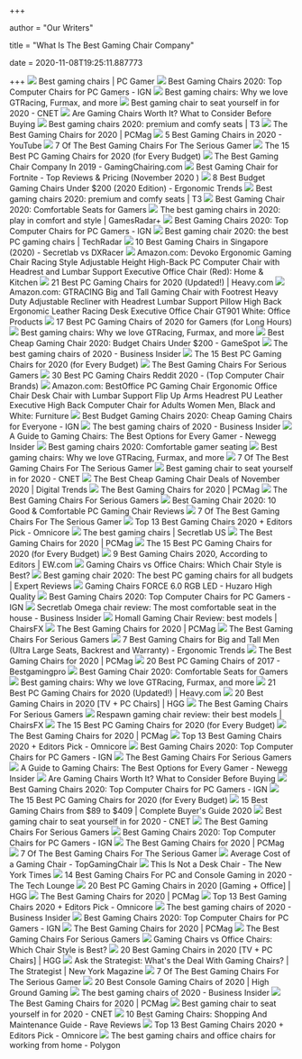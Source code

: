 +++
        
author = "Our Writers"
        
title = "What Is The Best Gaming Chair Company"
        
date = 2020-11-08T19:25:11.887773
        
+++
[ ![](https://cdn.mos.cms.futurecdn.net/eTsGaLnVkpozHC9CqhA6dK.jpg)](https://cdn.mos.cms.futurecdn.net/eTsGaLnVkpozHC9CqhA6dK.jpg) Best gaming chairs | PC Gamer
[ ![](https://assets-prd.ignimgs.com/2020/06/03/9-1591197578657.jpg)](https://assets-prd.ignimgs.com/2020/06/03/9-1591197578657.jpg) Best Gaming Chairs 2020: Top Computer Chairs for PC Gamers - IGN
[ ![](https://blueprint-api-production.s3.amazonaws.com/uploads/card/image/872840/d9e48ca2-ea12-4e37-9968-6f1586565e37.jpg)](https://blueprint-api-production.s3.amazonaws.com/uploads/card/image/872840/d9e48ca2-ea12-4e37-9968-6f1586565e37.jpg) Best gaming chairs: Why we love GTRacing, Furmax, and more
[ ![](https://cnet2.cbsistatic.com/img/OZqVv7-FZQ_0c6N2XUITVIbMpgo=/1200x675/2019/07/19/f6bba4b3-a9c8-4780-9a5f-3083a87fb16f/49-gaming-chairs.jpg)](https://cnet2.cbsistatic.com/img/OZqVv7-FZQ_0c6N2XUITVIbMpgo=/1200x675/2019/07/19/f6bba4b3-a9c8-4780-9a5f-3083a87fb16f/49-gaming-chairs.jpg) Best gaming chair to seat yourself in for 2020 - CNET
[ ![](https://i.ytimg.com/vi/G7MTlS4aJTo/maxresdefault.jpg)](https://i.ytimg.com/vi/G7MTlS4aJTo/maxresdefault.jpg) Are Gaming Chairs Worth It? What to Consider Before Buying
[ ![](https://cdn.mos.cms.futurecdn.net/G74TKEpYcbaNoKnmjbJfPD.jpg)](https://cdn.mos.cms.futurecdn.net/G74TKEpYcbaNoKnmjbJfPD.jpg) Best gaming chairs 2020: premium and comfy seats | T3
[ ![](https://i.pcmag.com/imagery/reviews/00yJS0v45fMMdRvhAp53QsN-4.1569474653.fit_lpad.size_625x365.jpg)](https://i.pcmag.com/imagery/reviews/00yJS0v45fMMdRvhAp53QsN-4.1569474653.fit_lpad.size_625x365.jpg) The Best Gaming Chairs for 2020 | PCMag
[ ![](https://i.ytimg.com/vi/E--4mzIoTeQ/maxresdefault.jpg)](https://i.ytimg.com/vi/E--4mzIoTeQ/maxresdefault.jpg) 5 Best Gaming Chairs in 2020 - YouTube
[ ![](https://thumbor.forbes.com/thumbor/711x1065/https://specials-images.forbesimg.com/imageserve/5e98cd9811164600064006c1/960x0.jpg?fit=scale)](https://thumbor.forbes.com/thumbor/711x1065/https://specials-images.forbesimg.com/imageserve/5e98cd9811164600064006c1/960x0.jpg?fit=scale) 7 Of The Best Gaming Chairs For The Serious Gamer
[ ![](https://techguided.com/wp-content/uploads/2018/02/SecretLab-Titan-Chair.jpg)](https://techguided.com/wp-content/uploads/2018/02/SecretLab-Titan-Chair.jpg) The 15 Best PC Gaming Chairs for 2020 (for Every Budget)
[ ![](https://gamingchairing.com/wp-content/uploads/2019/10/best-gaming-chair-company.jpg)](https://gamingchairing.com/wp-content/uploads/2019/10/best-gaming-chair-company.jpg) The Best Gaming Chair Company In 2019 - GamingChairing.com
[ ![](https://bestfortnitesettings.com/wp-content/uploads/2019/03/AutoFull-Video-Game-Chair.jpg)](https://bestfortnitesettings.com/wp-content/uploads/2019/03/AutoFull-Video-Game-Chair.jpg) Best Gaming Chair for Fortnite - Top Reviews & Pricing (November 2020 )
[ ![](http://ergonomictrends.com/wp-content/uploads/2018/10/best-gaming-chair-under-200.jpg)](http://ergonomictrends.com/wp-content/uploads/2018/10/best-gaming-chair-under-200.jpg) 8 Best Budget Gaming Chairs Under $200 (2020 Edition) - Ergonomic Trends
[ ![](https://cdn.mos.cms.futurecdn.net/zxPvL2EJDGyt78Yqh2EvQP.jpg)](https://cdn.mos.cms.futurecdn.net/zxPvL2EJDGyt78Yqh2EvQP.jpg) Best gaming chairs 2020: premium and comfy seats | T3
[ ![](https://www.techadvisor.co.uk/cmsdata/slideshow/3641761/best-gaming-chairs-uk_thumb800.jpg)](https://www.techadvisor.co.uk/cmsdata/slideshow/3641761/best-gaming-chairs-uk_thumb800.jpg) Best Gaming Chair 2020: Comfortable Seats for Gamers
[ ![](https://cdn.mos.cms.futurecdn.net/JhAv8G8wDXT8JNsSrq3Gvk-1200-80.jpg)](https://cdn.mos.cms.futurecdn.net/JhAv8G8wDXT8JNsSrq3Gvk-1200-80.jpg) The best gaming chairs in 2020: play in comfort and style | GamesRadar+
[ ![](https://oyster.ignimgs.com/wordpress/stg.ign.com/2019/06/Titan-2.jpg)](https://oyster.ignimgs.com/wordpress/stg.ign.com/2019/06/Titan-2.jpg) Best Gaming Chairs 2020: Top Computer Chairs for PC Gamers - IGN
[ ![](https://cdn.mos.cms.futurecdn.net/8uyuPRKS2svHBhMZkZYkFg-1200-80.jpg)](https://cdn.mos.cms.futurecdn.net/8uyuPRKS2svHBhMZkZYkFg-1200-80.jpg) Best gaming chair 2020: the best PC gaming chairs | TechRadar
[ ![](https://www.drumitloud.com/wp-content/uploads/2019/06/Best-Gaming-Chair-Singapore.jpg)](https://www.drumitloud.com/wp-content/uploads/2019/06/Best-Gaming-Chair-Singapore.jpg) 10 Best Gaming Chairs in Singapore (2020) - Secretlab vs DXRacer
[ ![](https://images-na.ssl-images-amazon.com/images/I/71iD3uTLZ0L._AC_SL1500_.jpg)](https://images-na.ssl-images-amazon.com/images/I/71iD3uTLZ0L._AC_SL1500_.jpg) Amazon.com: Devoko Ergonomic Gaming Chair Racing Style Adjustable Height  High-Back PC Computer Chair with Headrest and Lumbar Support Executive  Office Chair (Red): Home & Kitchen
[ ![](https://heavy.com/wp-content/uploads/2019/09/best-pc-gamings-chairs-which-is-right-for-you.jpg?quality=65&strip=all)](https://heavy.com/wp-content/uploads/2019/09/best-pc-gamings-chairs-which-is-right-for-you.jpg?quality=65&strip=all) 21 Best PC Gaming Chairs for 2020 (Updated!) | Heavy.com
[ ![](https://images-na.ssl-images-amazon.com/images/I/618QKUNsG1L._AC_SL1500_.jpg)](https://images-na.ssl-images-amazon.com/images/I/618QKUNsG1L._AC_SL1500_.jpg) Amazon.com: GTRACING Big and Tall Gaming Chair with Footrest Heavy Duty  Adjustable Recliner with Headrest Lumbar Support Pillow High Back Ergonomic  Leather Racing Desk Executive Office Chair GT901 White: Office Products
[ ![](https://cdn.shopify.com/s/files/1/1640/2231/files/turntable_2020_TT_pu_stealth_2-min.jpg)](https://cdn.shopify.com/s/files/1/1640/2231/files/turntable_2020_TT_pu_stealth_2-min.jpg) 17 Best PC Gaming Chairs of 2020 for Gamers (for Long Hours)
[ ![](https://blueprint-api-production.s3.amazonaws.com/uploads/card/image/872857/07269dd9-2bef-42a6-aeb5-cc064bd4c6ec.jpg)](https://blueprint-api-production.s3.amazonaws.com/uploads/card/image/872857/07269dd9-2bef-42a6-aeb5-cc064bd4c6ec.jpg) Best gaming chairs: Why we love GTRacing, Furmax, and more
[ ![](https://gamespot1.cbsistatic.com/uploads/scale_landscape/1595/15950357/3661022-gaming%20chairs.jpg)](https://gamespot1.cbsistatic.com/uploads/scale_landscape/1595/15950357/3661022-gaming%20chairs.jpg) Best Cheap Gaming Chair 2020: Budget Chairs Under $200 - GameSpot
[ ![](https://i.insider.com/5ebc372642278d07066b89c6?width=1136&format=jpeg)](https://i.insider.com/5ebc372642278d07066b89c6?width=1136&format=jpeg) The best gaming chairs of 2020 - Business Insider
[ ![](https://techguided.com/wp-content/uploads/2018/06/Ficmax-Racing-Gaming-Chair.jpg)](https://techguided.com/wp-content/uploads/2018/06/Ficmax-Racing-Gaming-Chair.jpg) The 15 Best PC Gaming Chairs for 2020 (for Every Budget)
[ ![](https://specials-images.forbesimg.com/imageserve/5f2c49df497874a37ca981a2/960x0.jpg?cropX1=0&cropX2=960&cropY1=0&cropY2=960)](https://specials-images.forbesimg.com/imageserve/5f2c49df497874a37ca981a2/960x0.jpg?cropX1=0&cropX2=960&cropY1=0&cropY2=960) The Best Gaming Chairs For Serious Gamers
[ ![](https://images-na.ssl-images-amazon.com/images/I/81lRX95rdrL._SL1500_.jpg)](https://images-na.ssl-images-amazon.com/images/I/81lRX95rdrL._SL1500_.jpg) 30 Best PC Gaming Chairs Reddit 2020 - (Top Computer Chair Brands)
[ ![](https://images-na.ssl-images-amazon.com/images/I/51V5budxXHL._AC_SX522_.jpg)](https://images-na.ssl-images-amazon.com/images/I/51V5budxXHL._AC_SX522_.jpg) Amazon.com: BestOffice PC Gaming Chair Ergonomic Office Chair Desk Chair  with Lumbar Support Flip Up Arms Headrest PU Leather Executive High Back  Computer Chair for Adults Women Men, Black and White: Furniture
[ ![](http://assets1.ignimgs.com/2018/06/20/bestgamingchairs-blogroll-1529525911135.jpg)](http://assets1.ignimgs.com/2018/06/20/bestgamingchairs-blogroll-1529525911135.jpg) Best Budget Gaming Chairs 2020: Cheap Gaming Chairs for Everyone - IGN
[ ![](https://i.insider.com/5ebc33f83dac9a024f1a3379?width=750&format=jpeg&auto=webp)](https://i.insider.com/5ebc33f83dac9a024f1a3379?width=750&format=jpeg&auto=webp) The best gaming chairs of 2020 - Business Insider
[ ![](https://www.newegg.com/insider/wp-content/uploads/2019/05/Chairs-12.jpg)](https://www.newegg.com/insider/wp-content/uploads/2019/05/Chairs-12.jpg) A Guide to Gaming Chairs: The Best Options for Every Gamer - Newegg Insider
[ ![](https://cdn.pocket-lint.com/r/s/1200x/assets/images/153220-gadgets-news-buyer-s-guide-best-gaming-chairs-image8-q8iofvwxeb.jpg)](https://cdn.pocket-lint.com/r/s/1200x/assets/images/153220-gadgets-news-buyer-s-guide-best-gaming-chairs-image8-q8iofvwxeb.jpg) Best gaming chairs 2020: Comfortable gamer seating
[ ![](https://blueprint-api-production.s3.amazonaws.com/uploads/card/image/1373609/ca0c5aa7-d6ee-4536-8291-a869810f12c9.jpg)](https://blueprint-api-production.s3.amazonaws.com/uploads/card/image/1373609/ca0c5aa7-d6ee-4536-8291-a869810f12c9.jpg) Best gaming chairs: Why we love GTRacing, Furmax, and more
[ ![](https://specials-images.forbesimg.com/imageserve/5e98cdd2f45f0500075eb18c/960x0.jpg?cropX1=0&cropX2=500&cropY1=0&cropY2=500)](https://specials-images.forbesimg.com/imageserve/5e98cdd2f45f0500075eb18c/960x0.jpg?cropX1=0&cropX2=500&cropY1=0&cropY2=500) 7 Of The Best Gaming Chairs For The Serious Gamer
[ ![](https://cnet1.cbsistatic.com/img/8Uhotu4uUEy3W_0FQ_hCGnja1_o=/940x528/2019/07/19/59a2ed46-5675-4065-90c1-9f712d5a41d7/maingear-forma-1.jpg)](https://cnet1.cbsistatic.com/img/8Uhotu4uUEy3W_0FQ_hCGnja1_o=/940x528/2019/07/19/59a2ed46-5675-4065-90c1-9f712d5a41d7/maingear-forma-1.jpg) Best gaming chair to seat yourself in for 2020 - CNET
[ ![](https://icdn2.digitaltrends.com/image/digitaltrends/best-cheap-gaming-chairs-featured-2.jpg)](https://icdn2.digitaltrends.com/image/digitaltrends/best-cheap-gaming-chairs-featured-2.jpg) The Best Cheap Gaming Chair Deals of November 2020 | Digital Trends
[ ![](https://i.pcmag.com/imagery/reviews/05M2VRmFx3cbsxWcFgLzICh-4..1569481434.jpg)](https://i.pcmag.com/imagery/reviews/05M2VRmFx3cbsxWcFgLzICh-4..1569481434.jpg) The Best Gaming Chairs for 2020 | PCMag
[ ![](https://thumbor.forbes.com/thumbor/fit-in/1200x0/filters%3Aformat%28jpg%29/https%3A%2F%2Fspecials-images.forbesimg.com%2Fimageserve%2F5f57a54207d5173392d10081%2F0x0.jpg%3FcropX1%3D0%26cropX2%3D1200%26cropY1%3D0%26cropY2%3D675)](https://thumbor.forbes.com/thumbor/fit-in/1200x0/filters%3Aformat%28jpg%29/https%3A%2F%2Fspecials-images.forbesimg.com%2Fimageserve%2F5f57a54207d5173392d10081%2F0x0.jpg%3FcropX1%3D0%26cropX2%3D1200%26cropY1%3D0%26cropY2%3D675) The Best Gaming Chairs For Serious Gamers
[ ![](https://nitrocdn.com/GgcvDclOgOFrMPDAxuwUmHHZlgKuQsxq/assets/static/optimized/rev-a01a3a6/wp-content/uploads/2019/03/Best-Gaming-Chair.jpg)](https://nitrocdn.com/GgcvDclOgOFrMPDAxuwUmHHZlgKuQsxq/assets/static/optimized/rev-a01a3a6/wp-content/uploads/2019/03/Best-Gaming-Chair.jpg) Best Gaming Chair 2020: 10 Good & Comfortable PC Gaming Chair Reviews
[ ![](https://specials-images.forbesimg.com/imageserve/5e98ce991d47bc00062f12df/0x800.jpg?cropX1=0&cropX2=342&cropY1=0&cropY2=500)](https://specials-images.forbesimg.com/imageserve/5e98ce991d47bc00062f12df/0x800.jpg?cropX1=0&cropX2=342&cropY1=0&cropY2=500) 7 Of The Best Gaming Chairs For The Serious Gamer
[ ![](https://www.omnicoreagency.com/wp-content/uploads/2020/01/Homall-Gaming-Chair-Racing-Style-High-Back-PU-Leather-Office-Chair-List.jpg)](https://www.omnicoreagency.com/wp-content/uploads/2020/01/Homall-Gaming-Chair-Racing-Style-High-Back-PU-Leather-Office-Chair-List.jpg) Top 13 Best Gaming Chairs 2020 + Editors Pick - Omnicore
[ ![](https://cdn.shopify.com/s/files/1/1640/2231/t/296/assets/home-about-min.jpg?v=15469314744188955009)](https://cdn.shopify.com/s/files/1/1640/2231/t/296/assets/home-about-min.jpg?v=15469314744188955009) The best gaming chairs | Secretlab US
[ ![](https://i.pcmag.com/imagery/roundups/01nItxF7gLV1QBkVufORlYb-6..1589994508.jpg)](https://i.pcmag.com/imagery/roundups/01nItxF7gLV1QBkVufORlYb-6..1589994508.jpg) The Best Gaming Chairs for 2020 | PCMag
[ ![](https://techguided.com/wp-content/uploads/2019/10/The-Best-Gaming-Chairs.jpg)](https://techguided.com/wp-content/uploads/2019/10/The-Best-Gaming-Chairs.jpg) The 15 Best PC Gaming Chairs for 2020 (for Every Budget)
[ ![](https://static.onecms.io/wp-content/uploads/sites/6/2020/09/14/gaming-Chair.jpg)](https://static.onecms.io/wp-content/uploads/sites/6/2020/09/14/gaming-Chair.jpg) 9 Best Gaming Chairs 2020, According to Editors | EW.com
[ ![](https://techguided.com/wp-content/uploads/2019/11/Gaming-Chair-vs-Office-Chair.jpg)](https://techguided.com/wp-content/uploads/2019/11/Gaming-Chair-vs-Office-Chair.jpg) Gaming Chairs vs Office Chairs: Which Chair Style is Best?
[ ![](https://cdn1.expertreviews.co.uk/sites/expertreviews/files/styles/er_main_wide/public/2018/12/best-gaming-chair.jpg?itok=virhuBnb)](https://cdn1.expertreviews.co.uk/sites/expertreviews/files/styles/er_main_wide/public/2018/12/best-gaming-chair.jpg?itok=virhuBnb) Best gaming chair 2020: The best PC gaming chairs for all budgets | Expert  Reviews
[ ![](https://huzaro.co.uk/wp-content/uploads/2019/03/Gaming-Chairs-HUZARO-FORCE-6.0-1-buy.jpg)](https://huzaro.co.uk/wp-content/uploads/2019/03/Gaming-Chairs-HUZARO-FORCE-6.0-1-buy.jpg) Gaming Chairs FORCE 6.0 RGB LED - Huzaro High Quality
[ ![](https://assets-prd.ignimgs.com/2020/06/03/8-1591196899156.jpg)](https://assets-prd.ignimgs.com/2020/06/03/8-1591196899156.jpg) Best Gaming Chairs 2020: Top Computer Chairs for PC Gamers - IGN
[ ![](https://i.insider.com/5ce8466c11e205127b3121b2?width=1136&format=jpeg)](https://i.insider.com/5ce8466c11e205127b3121b2?width=1136&format=jpeg) Secretlab Omega chair review: The most comfortable seat in the house -  Business Insider
[ ![](https://chairsfx.com/wp-content/uploads/2020/03/homall-2020-gaming-chairs.jpg)](https://chairsfx.com/wp-content/uploads/2020/03/homall-2020-gaming-chairs.jpg) Homall Gaming Chair Review: best models | ChairsFX
[ ![](https://i.pcmag.com/imagery/roundups/01nItxF7gLV1QBkVufORlYb-3..1569492655.jpg)](https://i.pcmag.com/imagery/roundups/01nItxF7gLV1QBkVufORlYb-3..1569492655.jpg) The Best Gaming Chairs for 2020 | PCMag
[ ![](https://specials-images.forbesimg.com/imageserve/5f2c4982884558470f860948/960x0.jpg?cropX1=0&cropX2=500&cropY1=0&cropY2=500)](https://specials-images.forbesimg.com/imageserve/5f2c4982884558470f860948/960x0.jpg?cropX1=0&cropX2=500&cropY1=0&cropY2=500) The Best Gaming Chairs For Serious Gamers
[ ![](http://ergonomictrends.com/wp-content/uploads/2019/02/best-gaming-chairs-big-tall-men.jpg)](http://ergonomictrends.com/wp-content/uploads/2019/02/best-gaming-chairs-big-tall-men.jpg) 7 Best Gaming Chairs for Big and Tall Men (Ultra Large Seats, Backrest and  Warranty) - Ergonomic Trends
[ ![](https://i.pcmag.com/imagery/reviews/06U01SyGz5LM2HsWSAy5hrk-3..1569480204.jpg)](https://i.pcmag.com/imagery/reviews/06U01SyGz5LM2HsWSAy5hrk-3..1569480204.jpg) The Best Gaming Chairs for 2020 | PCMag
[ ![](https://bestgamingpro.com/wp-content/uploads/2017/07/DXRACER-CLASSIC-SERIES-DOH-CS120-NCFT-BIG-AND-TALL-ERGONOMIC-COMPUTER-CHAIR.jpg)](https://bestgamingpro.com/wp-content/uploads/2017/07/DXRACER-CLASSIC-SERIES-DOH-CS120-NCFT-BIG-AND-TALL-ERGONOMIC-COMPUTER-CHAIR.jpg) 20 Best PC Gaming Chairs of 2017 - Bestgamingpro
[ ![](https://www.techadvisor.co.uk/cmsdata/slideshow/3641761/best_gaming_chairs_uk_ergonomics.png)](https://www.techadvisor.co.uk/cmsdata/slideshow/3641761/best_gaming_chairs_uk_ergonomics.png) Best Gaming Chair 2020: Comfortable Seats for Gamers
[ ![](https://blueprint-api-production.s3.amazonaws.com/uploads/card/image/872864/9c1b45e6-5c70-4099-b6f6-045797a2ba20.jpg)](https://blueprint-api-production.s3.amazonaws.com/uploads/card/image/872864/9c1b45e6-5c70-4099-b6f6-045797a2ba20.jpg) Best gaming chairs: Why we love GTRacing, Furmax, and more
[ ![](https://heavy.com/wp-content/uploads/2019/09/maingear-forma-pc-gaming-chair.jpg?quality=65&strip=all&w=425)](https://heavy.com/wp-content/uploads/2019/09/maingear-forma-pc-gaming-chair.jpg?quality=65&strip=all&w=425) 21 Best PC Gaming Chairs for 2020 (Updated!) | Heavy.com
[ ![](https://mljzsatzn43z.i.optimole.com/tP-GR8Q-awuUBvzQ/w:100/h:159/q:90/dpr:2.6/https://www.highgroundgaming.com/wp-content/uploads/2019/03/Arozzi-Verona-Junior-Gaming-Chair.jpg)](https://mljzsatzn43z.i.optimole.com/tP-GR8Q-awuUBvzQ/w:100/h:159/q:90/dpr:2.6/https://www.highgroundgaming.com/wp-content/uploads/2019/03/Arozzi-Verona-Junior-Gaming-Chair.jpg) 20 Best Gaming Chairs in 2020 [TV + PC Chairs] | HGG
[ ![](https://specials-images.forbesimg.com/imageserve/5f57a583386eab472c8c5205/0x800.jpg?fit=scale)](https://specials-images.forbesimg.com/imageserve/5f57a583386eab472c8c5205/0x800.jpg?fit=scale) The Best Gaming Chairs For Serious Gamers
[ ![](https://chairsfx.com/wp-content/uploads/2020/03/respawn-gaming-chair-brand-review.jpg)](https://chairsfx.com/wp-content/uploads/2020/03/respawn-gaming-chair-brand-review.jpg) Respawn gaming chair review: their best models | ChairsFX
[ ![](https://techguided.com/wp-content/uploads/2020/08/GTRACING-GT5050-Gaming-Chair.jpg)](https://techguided.com/wp-content/uploads/2020/08/GTRACING-GT5050-Gaming-Chair.jpg) The 15 Best PC Gaming Chairs for 2020 (for Every Budget)
[ ![](https://i.pcmag.com/imagery/roundups/01nItxF7gLV1QBkVufORlYb-7..1589994508.jpg)](https://i.pcmag.com/imagery/roundups/01nItxF7gLV1QBkVufORlYb-7..1589994508.jpg) The Best Gaming Chairs for 2020 | PCMag
[ ![](https://www.omnicoreagency.com/wp-content/uploads/2018/08/Best-Gaming-Chairs.jpg)](https://www.omnicoreagency.com/wp-content/uploads/2018/08/Best-Gaming-Chairs.jpg) Top 13 Best Gaming Chairs 2020 + Editors Pick - Omnicore
[ ![](https://assets-prd.ignimgs.com/2020/06/03/7-1591196649336.jpg)](https://assets-prd.ignimgs.com/2020/06/03/7-1591196649336.jpg) Best Gaming Chairs 2020: Top Computer Chairs for PC Gamers - IGN
[ ![](https://specials-images.forbesimg.com/imageserve/5f2c4a922daa4282d30f1987/960x0.jpg?fit=scale)](https://specials-images.forbesimg.com/imageserve/5f2c4a922daa4282d30f1987/960x0.jpg?fit=scale) The Best Gaming Chairs For Serious Gamers
[ ![](https://www.newegg.com/insider/wp-content/uploads/2019/05/Fabric-1024x768.jpg)](https://www.newegg.com/insider/wp-content/uploads/2019/05/Fabric-1024x768.jpg) A Guide to Gaming Chairs: The Best Options for Every Gamer - Newegg Insider
[ ![](https://techguided.com/wp-content/uploads/2018/06/Private-Label-Gaming-Chairs.jpg)](https://techguided.com/wp-content/uploads/2018/06/Private-Label-Gaming-Chairs.jpg) Are Gaming Chairs Worth It? What to Consider Before Buying
[ ![](https://assets-prd.ignimgs.com/2020/06/03/3-1591196164156.jpg)](https://assets-prd.ignimgs.com/2020/06/03/3-1591196164156.jpg) Best Gaming Chairs 2020: Top Computer Chairs for PC Gamers - IGN
[ ![](https://techguided.com/wp-content/uploads/2018/09/BestOffice-Racing-Gaming-Chair.jpg)](https://techguided.com/wp-content/uploads/2018/09/BestOffice-Racing-Gaming-Chair.jpg) The 15 Best PC Gaming Chairs for 2020 (for Every Budget)
[ ![](https://gadgets-reviews.com/images/images_2020/Best-Gaming-Chairs-info.jpg)](https://gadgets-reviews.com/images/images_2020/Best-Gaming-Chairs-info.jpg) 15 Best Gaming Chairs from $89 to $409 | Complete Buyer's Guide 2020
[ ![](https://cnet1.cbsistatic.com/img/3fALoifk7l7PZJVjB96Jgh6ppHE=/470x264/2019/07/19/64c649ed-8aa9-4da4-b9ec-99bc5e111128/01-gaming-chairs.jpg)](https://cnet1.cbsistatic.com/img/3fALoifk7l7PZJVjB96Jgh6ppHE=/470x264/2019/07/19/64c649ed-8aa9-4da4-b9ec-99bc5e111128/01-gaming-chairs.jpg) Best gaming chair to seat yourself in for 2020 - CNET
[ ![](https://specials-images.forbesimg.com/imageserve/5f7771f64d4d5c8ef971e562/0x800.jpg?fit=scale)](https://specials-images.forbesimg.com/imageserve/5f7771f64d4d5c8ef971e562/0x800.jpg?fit=scale) The Best Gaming Chairs For Serious Gamers
[ ![](https://oyster.ignimgs.com/wordpress/stg.ign.com/2020/01/IMG_20200107_140819.jpg)](https://oyster.ignimgs.com/wordpress/stg.ign.com/2020/01/IMG_20200107_140819.jpg) Best Gaming Chairs 2020: Top Computer Chairs for PC Gamers - IGN
[ ![](https://i.pcmag.com/imagery/reviews/05M2VRmFx3cbsxWcFgLzICh-4.1569481434.fit_lpad.size_625x365.jpg)](https://i.pcmag.com/imagery/reviews/05M2VRmFx3cbsxWcFgLzICh-4.1569481434.fit_lpad.size_625x365.jpg) The Best Gaming Chairs for 2020 | PCMag
[ ![](https://specials-images.forbesimg.com/imageserve/5e98cec8b788670006997c02/960x0.jpg?cropX1=0&cropX2=500&cropY1=0&cropY2=500)](https://specials-images.forbesimg.com/imageserve/5e98cec8b788670006997c02/960x0.jpg?cropX1=0&cropX2=500&cropY1=0&cropY2=500) 7 Of The Best Gaming Chairs For The Serious Gamer
[ ![](https://topgamingchair.com/wp-content/uploads/2018/12/how-much-gaming-chair-thumbnails.jpg)](https://topgamingchair.com/wp-content/uploads/2018/12/how-much-gaming-chair-thumbnails.jpg) Average Cost of a Gaming Chair - TopGamingChair
[ ![](https://static01.nyt.com/images/2020/08/09/fashion/22CHAIRS1/22CHAIRS1-mobileMasterAt3x.jpg)](https://static01.nyt.com/images/2020/08/09/fashion/22CHAIRS1/22CHAIRS1-mobileMasterAt3x.jpg) This Is Not a Desk Chair - The New York Times
[ ![](https://www.thetechlounge.com/wp-content/uploads/2018/05/best-gaming-chair.png)](https://www.thetechlounge.com/wp-content/uploads/2018/05/best-gaming-chair.png) 14 Best Gaming Chairs For PC and Console Gaming in 2020 - The Tech Lounge
[ ![](https://mljzsatzn43z.i.optimole.com/tP-GR8Q-ZreIod5R/w:371/h:412/q:90/dpr:2.6/https://www.highgroundgaming.com/wp-content/uploads/2020/10/Best-PC-Gaming-Chairs.jpg)](https://mljzsatzn43z.i.optimole.com/tP-GR8Q-ZreIod5R/w:371/h:412/q:90/dpr:2.6/https://www.highgroundgaming.com/wp-content/uploads/2020/10/Best-PC-Gaming-Chairs.jpg) 20 Best PC Gaming Chairs in 2020 [Gaming + Office] | HGG
[ ![](https://i.pcmag.com/imagery/reviews/04aPqAhZNK6x9q9bRHPI5kP-3.1569476369.fit_lpad.size_625x365.jpg)](https://i.pcmag.com/imagery/reviews/04aPqAhZNK6x9q9bRHPI5kP-3.1569476369.fit_lpad.size_625x365.jpg) The Best Gaming Chairs for 2020 | PCMag
[ ![](https://www.omnicoreagency.com/wp-content/uploads/2020/01/Ace-Bayou-X-Rocker-5127401-Pedestal-Video-Gaming-Chair-List.jpg)](https://www.omnicoreagency.com/wp-content/uploads/2020/01/Ace-Bayou-X-Rocker-5127401-Pedestal-Video-Gaming-Chair-List.jpg) Top 13 Best Gaming Chairs 2020 + Editors Pick - Omnicore
[ ![](https://i.insider.com/5ebc37e7cdfd480cdb4c8838?width=750&format=jpeg&auto=webp)](https://i.insider.com/5ebc37e7cdfd480cdb4c8838?width=750&format=jpeg&auto=webp) The best gaming chairs of 2020 - Business Insider
[ ![](https://assets-prd.ignimgs.com/2020/06/03/5-1591196419217.jpg)](https://assets-prd.ignimgs.com/2020/06/03/5-1591196419217.jpg) Best Gaming Chairs 2020: Top Computer Chairs for PC Gamers - IGN
[ ![](https://i.pcmag.com/imagery/reviews/05ryEJEWbdfKcCqiRSskgwB-3.1569476658.fit_lpad.size_625x365.jpg)](https://i.pcmag.com/imagery/reviews/05ryEJEWbdfKcCqiRSskgwB-3.1569476658.fit_lpad.size_625x365.jpg) The Best Gaming Chairs for 2020 | PCMag
[ ![](https://specials-images.forbesimg.com/imageserve/5f777205d520ffb1fc900eff/960x0.jpg?fit=scale)](https://specials-images.forbesimg.com/imageserve/5f777205d520ffb1fc900eff/960x0.jpg?fit=scale) The Best Gaming Chairs For Serious Gamers
[ ![](https://techguided.com/wp-content/uploads/2018/04/Chair-Design-Differences.png)](https://techguided.com/wp-content/uploads/2018/04/Chair-Design-Differences.png) Gaming Chairs vs Office Chairs: Which Chair Style is Best?
[ ![](https://mljzsatzn43z.i.optimole.com/tP-GR8Q-px3xqcHL/w:371/h:412/q:90/dpr:2.6/https://www.highgroundgaming.com/wp-content/uploads/2020/01/HGG-20-Best-Gaming-Chairs.jpg)](https://mljzsatzn43z.i.optimole.com/tP-GR8Q-px3xqcHL/w:371/h:412/q:90/dpr:2.6/https://www.highgroundgaming.com/wp-content/uploads/2020/01/HGG-20-Best-Gaming-Chairs.jpg) 20 Best Gaming Chairs in 2020 [TV + PC Chairs] | HGG
[ ![](https://pyxis.nymag.com/v1/imgs/41e/583/8a4c312fe169d34d4848a24213240c0c20-21-noble-chairs.rhorizontal.w600.jpg)](https://pyxis.nymag.com/v1/imgs/41e/583/8a4c312fe169d34d4848a24213240c0c20-21-noble-chairs.rhorizontal.w600.jpg) Ask the Strategist: What's the Deal With Gaming Chairs? | The Strategist |  New York Magazine
[ ![](https://specials-images.forbesimg.com/imageserve/5e98cf2711164600064006cd/960x0.jpg?fit=scale)](https://specials-images.forbesimg.com/imageserve/5e98cf2711164600064006cd/960x0.jpg?fit=scale) 7 Of The Best Gaming Chairs For The Serious Gamer
[ ![](https://mljzsatzn43z.i.optimole.com/tP-GR8Q-WI28ZIzv/w:auto/h:auto/q:90/https://www.highgroundgaming.com/wp-content/uploads/2020/01/HGG-Best-Console-Gaming-Chairs.jpg)](https://mljzsatzn43z.i.optimole.com/tP-GR8Q-WI28ZIzv/w:auto/h:auto/q:90/https://www.highgroundgaming.com/wp-content/uploads/2020/01/HGG-Best-Console-Gaming-Chairs.jpg) 20 Best Console Gaming Chairs of 2020 | High Ground Gaming
[ ![](https://i.insider.com/5ebc3648204ad30c951762f5?width=750&format=jpeg&auto=webp)](https://i.insider.com/5ebc3648204ad30c951762f5?width=750&format=jpeg&auto=webp) The best gaming chairs of 2020 - Business Insider
[ ![](https://i.pcmag.com/imagery/reviews/06nlRmfgkjTbXNcU26Qcgy3-3..1569474033.jpg)](https://i.pcmag.com/imagery/reviews/06nlRmfgkjTbXNcU26Qcgy3-3..1569474033.jpg) The Best Gaming Chairs for 2020 | PCMag
[ ![](https://cnet1.cbsistatic.com/img/6QiBlAzIvWoFS0X4K07cVJ8CWgg=/940x528/2020/08/21/5f77598c-1051-41cc-8886-63d8d65e3264/img-4120.jpg)](https://cnet1.cbsistatic.com/img/6QiBlAzIvWoFS0X4K07cVJ8CWgg=/940x528/2020/08/21/5f77598c-1051-41cc-8886-63d8d65e3264/img-4120.jpg) Best gaming chair to seat yourself in for 2020 - CNET
[ ![](https://www.ravereviews.org/wp-content/uploads/2020/06/RAVE-GamingChair-Header.jpg)](https://www.ravereviews.org/wp-content/uploads/2020/06/RAVE-GamingChair-Header.jpg) 10 Best Gaming Chairs: Shopping And Maintenance Guide - Rave Reviews
[ ![](https://www.omnicoreagency.com/wp-content/uploads/2020/01/Vertegear-Racing-Series-S-Line-SL2000-Ergonomic-Office-Chair-List.jpg)](https://www.omnicoreagency.com/wp-content/uploads/2020/01/Vertegear-Racing-Series-S-Line-SL2000-Ergonomic-Office-Chair-List.jpg) Top 13 Best Gaming Chairs 2020 + Editors Pick - Omnicore
[ ![](https://cdn.vox-cdn.com/thumbor/_z2e-N9y3uUaPAxvOZmhi5_GqRI=/1400x1050/filters:format(jpeg)/cdn.vox-cdn.com/uploads/chorus_asset/file/19932607/jbareham_200429_0988_gaming_chairs.jpg)](https://cdn.vox-cdn.com/thumbor/_z2e-N9y3uUaPAxvOZmhi5_GqRI=/1400x1050/filters:format(jpeg)/cdn.vox-cdn.com/uploads/chorus_asset/file/19932607/jbareham_200429_0988_gaming_chairs.jpg) The best gaming chairs and office chairs for working from home - Polygon
